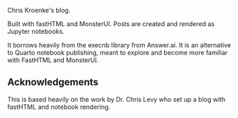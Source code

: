 Chris Kroenke's blog. 

Built with fastHTML and MonsterUI. Posts are created and rendered as Jupyter notebooks.

It borrows heavily from the execnb library from Answer.ai. It is an alternative to Quarto notebook publishing, meant to explore and become more familiar with FastHTML and MonsterUI.

## Acknowledgements

This is based heavily on the work by Dr. Chris Levy who set up a blog with fastHTML and notebook rendering. 